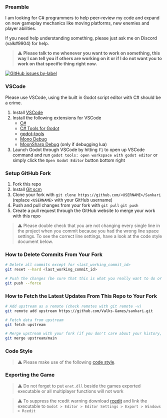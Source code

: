 ### Preamble
I am looking for C# programmers to help peer-review my code and expand on new gameplay mechanics like moving platforms, new enemies and player abilities.

If you need help understanding something, please just ask me on Discord (valk#9904) for help.

> ⚠️ **Please talk to me whenever you want to work on something, this way I can tell you if others are working on it or if I do not want you to work on that specific thing right now.**

[![GitHub issues by-label](https://img.shields.io/github/issues/Valks-Games/sankari/coding?color=black)](https://github.com/Valks-Games/sankari/issues?q=is%3Aissue+is%3Aopen+label%3Acoding)

### VSCode
Please use VSCode, using the built in Godot script editor with C# should be a crime.
1. Install [VSCode](https://code.visualstudio.com)
2. Install the following extensions for VSCode
    - [C#](https://marketplace.visualstudio.com/items?itemName=ms-dotnettools.csharp)
    - [C# Tools for Godot](https://marketplace.visualstudio.com/items?itemName=neikeq.godot-csharp-vscode)
    - [godot-tools](https://marketplace.visualstudio.com/items?itemName=geequlim.godot-tools)
    - [Mono Debug](https://marketplace.visualstudio.com/items?itemName=ms-vscode.mono-debug)
    - [MoonSharp Debug](https://marketplace.visualstudio.com/items?itemName=xanathar.moonsharp-debug) (only if debugging lua)
3. Launch Godot through VSCode by hitting `F1` to open up VSCode command and run `godot tools: open workspace with godot editor` or simply click the `Open Godot Editor` button bottom right

### Setup GitHub Fork
1. Fork this repo
2. Install [Git scm](https://git-scm.com/downloads)
3. Clone your fork with `git clone https://github.com/<USERNAME>/Sankari` (replace `<USERNAME>` with your GitHub username)
4. Push and pull changes from your fork with `git pull` `git push`
5. Create a pull request through the GitHub website to merge your work with this repo

> ⚠️ Please double check that you are not changing every single line in the project when you commit because you had the wrong line space settings. To see the correct line settings, have a look at the code style document below.

### How to Delete Commits From Your Fork
```bash
# Delete all commits except for <last_working_commit_id>
git reset --hard <last_working_commit_id>

# Push the changes (be sure that this is what you really want to do or you may lose a lot of progress)
git push --force
```

### How to Fetch the Latest Updates From This Repo to Your Fork
```bash
# Add upstream as a remote (check remotes with git remote -v)
git remote add upstream https://github.com/Valks-Games/sankari.git

# Fetch data from upstream
git fetch upstream

# Merge upstream with your fork (if you don't care about your history, then replace merge with rebase)
git merge upstream/main
```

### Code Style
> ⚠️ Please make use of the following [code style](https://github.com/GodotModules/GodotModulesCSharp/blob/main/.github/FORMATTING_GUIDELINES.md).

### Exporting the Game
> ⚠️ Do not forget to put `enet.dll` beside the games exported executable or all multiplayer functions will not work

> ⚠️ To suppress the rcedit warning download [rcedit](https://github.com/electron/rcedit/releases) and link the executable to `Godot > Editor > Editor Settings > Export > Windows > Rcedit`
